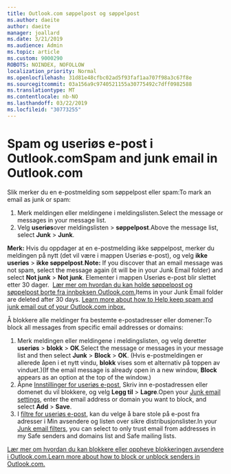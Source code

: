 ```yaml
---
title: Outlook.com søppelpost og søppelpost
ms.author: daeite
author: daeite
manager: joallard
ms.date: 3/21/2019
ms.audience: Admin
ms.topic: article
ms.custom: 9000290
ROBOTS: NOINDEX, NOFOLLOW
localization_priority: Normal
ms.openlocfilehash: 31d81e48cfbc02ad5f93faf1aa707f98a3c67f8e
ms.sourcegitcommit: 03a156a9c9740521155a30775492c7dff0982588
ms.translationtype: MT
ms.contentlocale: nb-NO
ms.lasthandoff: 03/22/2019
ms.locfileid: "30773255"
---
```

# <a name="spam-and-junk-email-in-outlookcom"></a><span data-ttu-id="b2a80-102">Spam og useriøs e-post i Outlook.com</span><span class="sxs-lookup"><span data-stu-id="b2a80-102">Spam and junk email in Outlook.com</span></span>

<span data-ttu-id="b2a80-103">Slik merker du en e-postmelding som søppelpost eller spam:</span><span class="sxs-lookup"><span data-stu-id="b2a80-103">To mark an email as junk or spam:</span></span>

1. <span data-ttu-id="b2a80-104">Merk meldingen eller meldingene i meldingslisten.</span><span class="sxs-lookup"><span data-stu-id="b2a80-104">Select the message or messages in your message list.</span></span>
1. <span data-ttu-id="b2a80-105">Velg **useriøs**over meldingslisten > **søppelpost**.</span><span class="sxs-lookup"><span data-stu-id="b2a80-105">Above the message list, select **Junk** > **Junk**.</span></span>

<span data-ttu-id="b2a80-106">**Merk:** Hvis du oppdager at en e-postmelding ikke søppelpost, merker du meldingen på nytt (det vil være i mappen Useriøs e-post), og velg **ikke useriøs** > **ikke søppelpost**.</span><span class="sxs-lookup"><span data-stu-id="b2a80-106">**Note:** If you discover that an email message was not spam, select the message again (it will be in your Junk Email folder) and select **Not junk** > **Not junk**.</span></span> <span data-ttu-id="b2a80-107">Elementer i mappen Useriøs e-post blir slettet etter 30 dager.  [Lær mer om hvordan du kan holde søppelpost og søppelpost borte fra innboksen Outlook.com.](https://support.office.com/article/a3ece97b-82f8-4a5e-9ac3-e92fa6427ae4)</span><span class="sxs-lookup"><span data-stu-id="b2a80-107">Items in your Junk Email folder are deleted after 30 days. [Learn more about how to Help keep spam and junk email out of your Outlook.com inbox.](https://support.office.com/article/a3ece97b-82f8-4a5e-9ac3-e92fa6427ae4)</span></span>

<span data-ttu-id="b2a80-108">Å blokkere alle meldinger fra bestemte e-postadresser eller domener:</span><span class="sxs-lookup"><span data-stu-id="b2a80-108">To block all messages from specific email addresses or domains:</span></span>

1. <span data-ttu-id="b2a80-109">Merk meldingen eller meldingene i meldingslisten, og velg deretter **useriøs** > **blokk** > **OK**.</span><span class="sxs-lookup"><span data-stu-id="b2a80-109">Select the message or messages in your message list and then select **Junk** > **Block** > **OK**.</span></span> <span data-ttu-id="b2a80-110">(Hvis e-postmeldingen er allerede åpen i et nytt vindu, **blokk** vises som et alternativ på toppen av vinduet.)</span><span class="sxs-lookup"><span data-stu-id="b2a80-110">(If the email message is already open in a new window, **Block** appears as an option at the top of the window.)</span></span>
1. <span data-ttu-id="b2a80-111">Åpne [Innstillinger for useriøs e-post](https://outlook.live.com/mail/options/mail/junkEmail/blockedSendersAndDomainsV2), Skriv inn e-postadressen eller domenet du vil blokkere, og velg **Legg til** > **Lagre**.</span><span class="sxs-lookup"><span data-stu-id="b2a80-111">Open your [Junk email settings](https://outlook.live.com/mail/options/mail/junkEmail/blockedSendersAndDomainsV2), enter the email address or domain you want to block, and select **Add** > **Save**.</span></span>
1. <span data-ttu-id="b2a80-112">I [filtre for useriøs e-post](https://outlook.live.com/mail/options/mail/junkEmail/filtersOption), kan du velge å bare stole på e-post fra adresser i Min avsendere og listen over sikre distribusjonslister.</span><span class="sxs-lookup"><span data-stu-id="b2a80-112">In your [Junk email filters](https://outlook.live.com/mail/options/mail/junkEmail/filtersOption), you can select to only trust email from addresses in my Safe senders and domains list and Safe mailing lists.</span></span>

[<span data-ttu-id="b2a80-113">Lær mer om hvordan du kan blokkere eller oppheve blokkeringen avsendere i Outlook.com.</span><span class="sxs-lookup"><span data-stu-id="b2a80-113">Learn more about how to block or unblock senders in Outlook.com.</span></span>](https://support.office.com/article/afba1c94-77bb-4f50-8b85-057cf52f4d5e)
